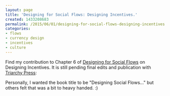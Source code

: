 ```yaml
---
layout: page
title: 'Designing for Social Flows: Designing Incentives.'
created: 1433208683
permalink: /2015/06/01/designing-for-social-flows-designing-incentives
categories:
- flows
- currency design
- incentives
- culture
---
```


Find my contribution to Chapter 6 of <a href="/blog/designing-social-flows-chapter-6-designing-incentives">Designing for Social Flows</a> on Designing Incentives. It is still pending final edits and publication with <a href="http://www.triarchypress.net/jean-russell.html">Triarchy Press</a>:&nbsp;

Personally, I wanted the book title to be "Designing Social Flows…" but others felt that was a bit to heavy handed. :)

